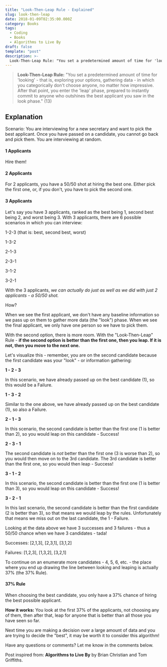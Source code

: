 ```yaml
---
title: "Look-Then-Leap Rule - Explained"
slug: look-then-leap
date: 2018-01-09T02:35:00.000Z
category: Books
tags:
  - Coding
  - Books
  - Algorithms to Live By
draft: false
template: "post"
description: >-
  Look-Then-Leap Rule: "You set a predetermined amount of time for 'looking' - that is, exploring your options, gathering data - in which you categorically don't choose anyone, no matter how..."
---
```


> **Look-Then-Leap Rule:** "You set a predetermined amount of time for 'looking' - that is, exploring your options, gathering data - in which you categorically don't choose anyone, no matter how impressive. After that point, you enter the 'leap' phase, prepared to instantly commit to anyone who outshines the best applicant you saw in the look phase." (13)

## Explanation

Scenario: You are interviewing for a new secretary and want to pick the best applicant. Once you have passed on a candidate, you cannot go back and pick them. You are interviewing at random.

#### 1 Applicants

Hire them!

#### 2 Applicants

For 2 applicants, you have a 50/50 shot at hiring the best one. Either pick the first one, or, if you don't, you have to pick the second one.

#### 3 Applicants

Let's say you have 3 applicants, ranked as the best being 1, second best being 2, and worst being 3. With 3 applicants, there are 6 possible scenarios in which you can interview:

1-2-3 (that is: best, second best, worst)

1-3-2

2-1-3

2-3-1

3-1-2

3-2-1

With the 3 applicants, *we can actually do just as well as we did with just 2 applicants - a 50/50 shot.*

How?

When we see the first applicant, we don't have any baseline information so we pass up on them to gather more data (the "look") phase. When we see the final applicant, we only have one person so we have to pick them.

With the second option, there is more room. With the "Look-Then-Leap" Rule - **if the second option is better than the first one, then you leap. If it is not, then you move to the next one.**

Let's visualize this - remember, you are on the second candidate because the first candidate was your "look" - or information gathering:

**1 - 2 - 3**

In this scenario, we have already passed up on the best candidate (1), so this would be a Failure.

**1 - 3 - 2**

Similar to the one above, we have already passed up on the best candidate (1), so also a Failure.

**2 - 1 - 3**

In this scenario, the second candidate is better than the first one (1 is better than 2), so you would leap on this candidate - Success!

**2 - 3 - 1**

The second candidate is *not* better than the first one (3 is worse than 2), so you would then move on to the 3rd candidate. The 3rd candidate is better than the first one, so you would then leap - Success!

**3 - 1 - 2**

In this scenario, the second candidate is better than the first one (1 is better than 3), so you would leap on this candidate - Success!

**3 - 2 - 1**

In this last scenario, the second candidate is better than the first candidate (2 is better than 3), so that means we would leap by the rules. Unfortunately that means we miss out on the last candidate, the 1 - Failure.

Looking at the data above we have 3 successes and 3 failures - thus a 50/50 chance when we have 3 candidates - tada!

Successes: [2,1,3], [2,3,1], [3,1,2]

Failures: [1,2,3], [1,3,2], [3,2,1]


To continue on an enumerate more candidates - 4, 5, 6, etc. - the place where you end up drawing the line between looking and leaping is actually 37% (the 37% Rule).

#### 37% Rule

When choosing the best candidate, you only have a 37% chance of hiring the best possible applicant.

**How it works:** You look at the first 37% of the applicants, not choosing any of them, then after that, leap for anyone that is better than all those you have seen so far.


Next time you are making a decision over a large amount of data and you are trying to decide the "best", it may be worth it to consider this algorithm!


Have any questions or comments? Let me know in the comments below.


Post inspired from: **Algorithms to Live By** by Brian Christian and Tom Griffiths.
